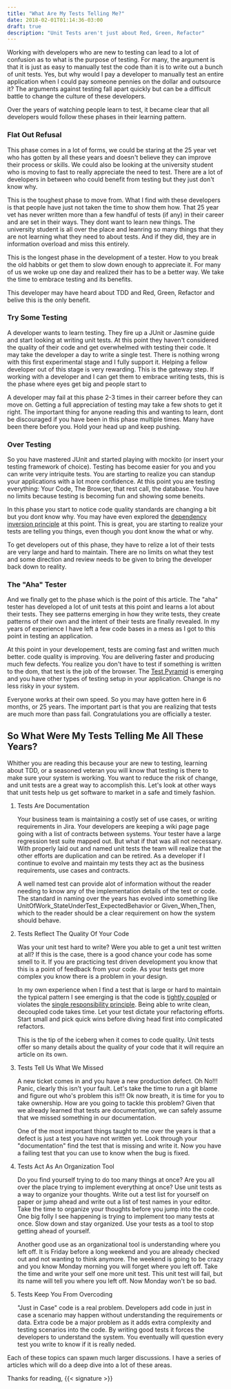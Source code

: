 ```yaml
---
title: "What Are My Tests Telling Me?"
date: 2018-02-01T01:14:36-03:00
draft: true
description: "Unit Tests aren't just about Red, Green, Refactor"
---
```


Working with developers who are new to testing can lead to a lot of confusion as to what is the purpose of testing. For many, the argument is that it is just as easy to manually test the code than it is to write out a bunch of unit tests. Yes, but why would I pay a developer to manually test an entire application when I could pay someone pennies on the dollar and outsource it? The arguments against testing fall apart quickly but can be a difficult battle to change the culture of these developers.

Over the years of watching people learn to test, it became clear that all developers would follow these phases in their learning pattern.

### Flat Out Refusal

This phase comes in a lot of forms, we could be staring at the 25 year vet who has gotten by all these years and doesn't believe they can improve their process or skills. We could also be looking at the university student who is moving to fast to really appreciate the need to test. There are a lot of developers in between who could benefit from testing but they just don't know why.

This is the toughest phase to move from. What I find with these developers is that people have just not taken the time to show them how. That 25 year vet has never written more than a few handful of tests (if any) in their career and are set in their ways. They dont want to learn new things. The university student is all over the place and leanring so many things that they are not learning what they need to about tests. And if they did, they are in information overload and miss this entirely. 

This is the longest phase in the development of a tester. How to you break the old habbits or get them to slow down enough to appreciate it. For many of us we woke up one day and realized their has to be a better way. We take the time to embrace testing and its benefits. 

This developer may have heard about TDD and Red, Green, Refactor and belive this is the only benefit. 

### Try Some Testing

A developer wants to learn testing. They fire up a JUnit or Jasmine guide and start looking at writing unit tests. At this point they haven't considered the quality of their code and get overwhelmed with testing their code. It may take the developer a day to write a single test. There is nothing wrong with this first experimental stage and I fully support it. Helping a fellow developer out of this stage is very rewarding. This is the gateway step. If working with a developer and I can get them to embrace writing tests, this is the phase where eyes get big and people start to 

A developer may fail at this phase 2-3 times in their carreer before they can move on. Getting a full appreciation of testing may take a few shots to get it right. The important thing for anyone reading this and wanting to learn, dont be discouraged if you have been in this phase multiple times. Many have been there before you. Hold your head up and keep pushing.

### Over Testing

So you have mastered JUnit and started playing with mockito (or insert your testing framework of choice). Testing has become easier for you and you can write very intriquite tests. You are starting to realize you can standup your applications with a lot more confidence. At this point you are testing everything: Your Code, The Browser, that rest call, the database. You have no limits because testing is becoming fun and showing some beneits.

In this phase you start to notice code quality standards are changing a bit but you dont know why. You may have even explored the [dependency inversion principle](http://blog.thecodewhisperer.com/permalink/consequences-of-dependency-inversion-principle) at this point. This is great, you are starting to realize your tests are telling you things, even though you dont know the what or why.

To get developers out of this phase, they have to relize a lot of their tests are very large and hard to maintain. There are no limits on what they test and some direction and review needs to be given to bring the developer back down to reality.

### The "Aha" Tester

And we finally get to the phase which is the point of this article. The "aha" tester has developed a lot of unit tests at this point and learns a lot about their tests. They see patterns emerging in how they write tests, they create patterns of their own and the intent of their tests are finally revealed. In my years of experience I have left a few code bases in a mess as I got to this point in testing an application.

At this point in your developement, tests are coming fast and written much better. code quality is improving. You are delivering faster and producing much few defects. You realize you don't have to test if something is written to the dom, that test is the job of the browser. The [Test Pyramid](https://martinfowler.com/bliki/TestPyramid.html) is emerging and you have other types of testing setup in your application. Change is no less risky in your system.

Everyone works at their own speed. So you may have gotten here in 6 months, or 25 years. The important part is that you are realizing that tests are much more than pass fail. Congratulations you are officially a tester.

## So What Were My Tests Telling Me All These Years?

Whither you are reading this because your are new to testing, learning about TDD, or a seasoned veteran you will know that testing is there to make sure your system is working. You want to reduce the risk of change, and unit tests are a great way to accomplish this. Let's look at other ways that unit tests help us get software to market in a safe and timely fashion.

1. Tests Are Documentation
  
    Your business team is maintaining a costly set of use cases, or writing requirements in Jira. Your developers are keeping a wiki page page going with a list of contracts between systems. Your tester have a large regression test suite mapped out. But what if that was all not necessary. With properly laid out and named unit tests the team will realize that the other efforts are duplication and can be retired. As a developer if I continue to evolve and maintain my tests they act as the business requirements, use cases and contracts. 

    A well named test can provide alot of information without the reader needing to know any of the implementation details of the test or code. The standard in naming over the years has evolved into something like UnitOfWork_StateUnderTest_ExpectedBehavior or Given_When_Then, which to the reader should be a clear requirement on how the system should behave.

2. Tests Reflect The Quality Of Your Code
  
    Was your unit test hard to write? Were you able to get a unit test written at all? If this is the case, there is a good chance your code has some smell to it. If you are practicing test driven development you know that this is a point of feedback from your code. As your tests get more complex you know there is a problem in your design. 

    In my own experience when I find a test that is large or hard to maintain the typical pattern I see emerging is that the code is [tightly coupled](https://en.wikipedia.org/wiki/Coupling_(computer_programming)) or violates the [single responsibility principle](https://en.wikipedia.org/wiki/Single_responsibility_principle). Being able to write clean, decoupled code takes time. Let your test dictate your refactoring efforts. Start small and pick quick wins before diving head first into complicated refactors.

    This is the tip of the iceberg when it comes to code quality. Unit tests offer so many details about the quality of your code that it will require an article on its own. 

3. Tests Tell Us What We Missed
  
    A new ticket comes in and you have a new production defect. Oh No!!! Panic, clearly this isn't your fault. Let's take the time to run a git blame and figure out who's problem this is!!! Ok now breath, it is time for you to take ownership. How are you going to tackle this problem? Given that we already learned that tests are documentation, we can safely assume that we missed something in our documentation. 

    One of the most important things taught to me over the years is that a defect is just a test you have not written yet. Look through your "documentation" find the test that is missing and write it. Now you have a failing test that you can use to know when the bug is fixed.

4. Tests Act As An Organization Tool
  
    Do you find yourself trying to do too many things at once? Are you all over the place trying to implement everything at once? Use unit tests as a way to organize your thoughts. Write out a test list for yourself on paper or jump ahead and write out a list of test names in your editor. Take the time to organize your thoughts before you jump into the code. One big folly I see happening is trying to implement too many tests at once. Slow down and stay organized. Use your tests as a tool to stop getting ahead of yourself.

    Another good use as an organizational tool is understanding where you left off. It is Friday before a long weekend and you are already checked out and not wanting to think anymore. The weekend is going to be crazy and you know Monday morning you will forget where you left off. Take the time and write your self one more unit test. This unit test will fail, but its name will tell you where you left off. Now Monday won't be so bad. 

5. Tests Keep You From Overcoding

    "Just in Case" code is a real problem. Developers add code in just in case a scenario may happen without understanding the requirements or data. Extra code be a major problem as it adds extra complexity and testing scenarios into the code. By writing good tests it forces the developers to understand the system. You eventually will question every test you write to know if it is really neded.


Each of these topics can spawn much larger discussions. I have a series of articles which will do a deep dive into a lot of these areas. 


Thanks for reading,
{{< signature >}}
